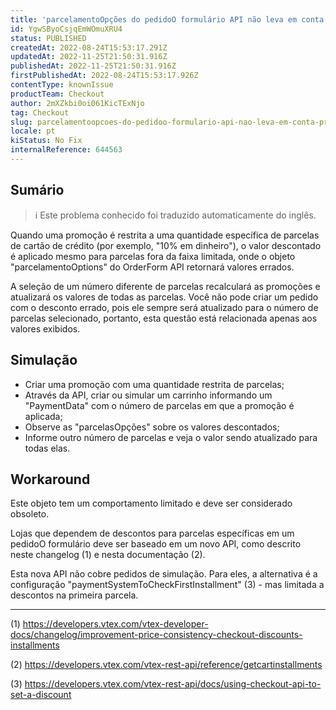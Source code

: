 ```yaml
---
title: 'parcelamentoOpções do pedidoO formulário API não leva em conta promoções de parcelas específicas'
id: YgwSByoCsjqEmWOmuXRU4
status: PUBLISHED
createdAt: 2022-08-24T15:53:17.291Z
updatedAt: 2022-11-25T21:50:31.916Z
publishedAt: 2022-11-25T21:50:31.916Z
firstPublishedAt: 2022-08-24T15:53:17.926Z
contentType: knownIssue
productTeam: Checkout
author: 2mXZkbi0oi061KicTExNjo
tag: Checkout
slug: parcelamentoopcoes-do-pedidoo-formulario-api-nao-leva-em-conta-promocoes-de-parcelas-especificas
locale: pt
kiStatus: No Fix
internalReference: 644563
---
```


## Sumário

>ℹ️ Este problema conhecido foi traduzido automaticamente do inglês.


Quando uma promoção é restrita a uma quantidade específica de parcelas de cartão de crédito (por exemplo, "10% em dinheiro"), o valor descontado é aplicado mesmo para parcelas fora da faixa limitada, onde o objeto "parcelamentoOptions" do OrderForm API retornará valores errados.

A seleção de um número diferente de parcelas recalculará as promoções e atualizará os valores de todas as parcelas. Você não pode criar um pedido com o desconto errado, pois ele sempre será atualizado para o número de parcelas selecionado, portanto, esta questão está relacionada apenas aos valores exibidos.



## Simulação



- Criar uma promoção com uma quantidade restrita de parcelas;
- Através da API, criar ou simular um carrinho informando um "PaymentData" com o número de parcelas em que a promoção é aplicada;
- Observe as "parcelasOpções" sobre os valores descontados;
- Informe outro número de parcelas e veja o valor sendo atualizado para todas elas.



## Workaround


Este objeto tem um comportamento limitado e deve ser considerado obsoleto.

Lojas que dependem de descontos para parcelas específicas em um pedidoO formulário deve ser baseado em um novo API, como descrito neste changelog (1) e nesta documentação (2).

Esta nova API não cobre pedidos de simulação. Para eles, a alternativa é a configuração "paymentSystemToCheckFirstInstallment" (3) - mas limitada a descontos na primeira parcela.

---

(1) https://developers.vtex.com/vtex-developer-docs/changelog/improvement-price-consistency-checkout-discounts-installments

(2) https://developers.vtex.com/vtex-rest-api/reference/getcartinstallments

(3) https://developers.vtex.com/vtex-rest-api/docs/using-checkout-api-to-set-a-discount

